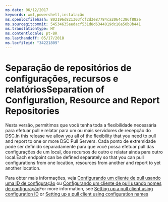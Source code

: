 ```yaml
---
ms.date: 06/12/2017
keywords: wmf,powershell,instalação
ms.openlocfilehash: 802196d821303fcf2d3e87784ca2064c386f882e
ms.sourcegitcommit: 54534635eedacf531d8d6344019dc16a50b8b441
ms.translationtype: HT
ms.contentlocale: pt-BR
ms.lasthandoff: 05/17/2018
ms.locfileid: "34221809"
---
```

# <a name="separation-of-configuration-resource-and-report-repositories"></a><span data-ttu-id="7608c-102">Separação de repositórios de configurações, recursos e relatórios</span><span class="sxs-lookup"><span data-stu-id="7608c-102">Separation of Configuration, Resource and Report Repositories</span></span>

<span data-ttu-id="7608c-103">Nesta versão, permitimos que você tenha toda a flexibilidade necessária para efetuar pull e relatar para um ou mais servidores de recepção do DSC.</span><span class="sxs-lookup"><span data-stu-id="7608c-103">In this release we allow you all of the flexibility that you need to pull and report to one or more DSC Pull Servers.</span></span> <span data-ttu-id="7608c-104">Cada ponto de extremidade pode ser definido separadamente para que você possa efetuar pull das configurações de um local, dos recursos de outro e relatar ainda para outro local.</span><span class="sxs-lookup"><span data-stu-id="7608c-104">Each endpoint can be defined separately so that you can pull configurations from one location, resources from another and report to yet another location.</span></span>

<span data-ttu-id="7608c-105">Para obter mais informações, veja [Configurando um cliente de pull usando uma ID de configuração](https://msdn.microsoft.com/powershell/dsc/pullclientconfigid) ou [Configurando um cliente de pull usando nomes de configuração](https://msdn.microsoft.com/powershell/dsc/pullclientconfignames)</span><span class="sxs-lookup"><span data-stu-id="7608c-105">For more information, see [Setting up a pull client using configuration ID](https://msdn.microsoft.com/powershell/dsc/pullclientconfigid) or [Setting up a pull client using configuration names](https://msdn.microsoft.com/powershell/dsc/pullclientconfignames)</span></span>
